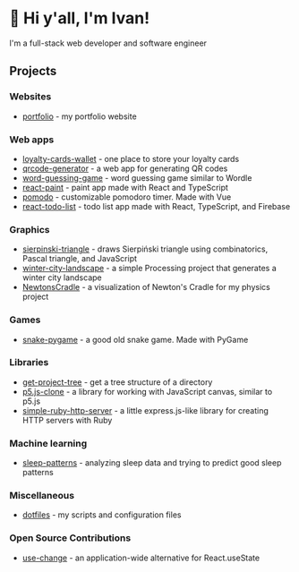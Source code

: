 # 👋 Hi y'all, I'm Ivan!

I'm a full-stack web developer and software engineer

## Projects

### Websites

- [portfolio](https://github.com/ivteplo/portfolio) - my portfolio website

### Web apps

- [loyalty-cards-wallet](https://github.com/ivteplo/loyalty-cards-wallet) - one place to store your loyalty cards
- [qrcode-generator](https://github.com/ivteplo/qrcode-generator) - a web app for generating QR codes
- [word-guessing-game](https://github.com/ivteplo/word-guessing-game) - word guessing game similar to Wordle
- [react-paint](https://github.com/ivteplo/react-paint) - paint app made with React and TypeScript
- [pomodo](https://github.com/ivteplo/pomodo) - customizable pomodoro timer. Made with Vue
- [react-todo-list](https://github.com/ivteplo/react-todo-list) - todo list app made with React, TypeScript, and Firebase

### Graphics

- [sierpinski-triangle](https://github.com/ivteplo/sierpinski-triangle) - draws Sierpiński triangle using combinatorics, Pascal triangle, and JavaScript
- [winter-city-landscape](https://github.com/ivteplo/winter-city-landscape) - a simple Processing project that generates a winter city landscape
- [NewtonsCradle](https://github.com/ivteplo/NewtonsCradle) - a visualization of Newton's Cradle for my physics project

### Games

- [snake-pygame](https://github.com/ivteplo/snake-pygame) - a good old snake game. Made with PyGame

### Libraries

- [get-project-tree](https://github.com/ivteplo/get-project-tree) - get a tree structure of a directory
- [p5.js-clone](https://github.com/ivteplo/p5.js-clone) - a library for working with JavaScript canvas, similar to p5.js
- [simple-ruby-http-server](https://github.com/ivteplo/simple-ruby-http-server) - a little express.js-like library for creating HTTP servers with Ruby

### Machine learning

- [sleep-patterns](https://github.com/ivteplo/sleep-patterns) - analyzing sleep data and trying to predict good sleep patterns

### Miscellaneous

- [dotfiles](https://github.com/ivteplo/dotfiles) - my scripts and configuration files

### Open Source Contributions

- [use-change](https://github.com/finom/use-change) - an application-wide alternative for React.useState
